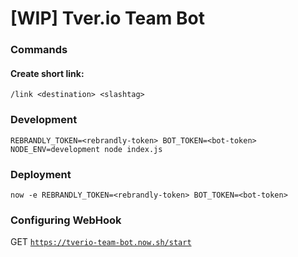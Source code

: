 # [WIP] Tver.io Team Bot

### Commands

#### Create short link:

```
/link <destination> <slashtag>
```

### Development

```
REBRANDLY_TOKEN=<rebrandly-token> BOT_TOKEN=<bot-token> NODE_ENV=development node index.js
```

### Deployment

```
now -e REBRANDLY_TOKEN=<rebrandly-token> BOT_TOKEN=<bot-token>
```

### Configuring WebHook

GET [`https://tverio-team-bot.now.sh/start`](https://tverio-team-bot.now.sh/start)
